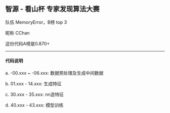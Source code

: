 ## 智源 - 看山杯 专家发现算法大赛 


队伍 MemoryError，B榜 top 3

昵称 CChan

这份代码A榜是0.870+

---

#### 代码说明

a. -00.xxx ~ -06.xxx: 数据预处理及生成中间数据

b. 01.xxx - 14.xxx: 生成特征

c. 30.xxx - 35.xxx: nn造特征

d. 40.xxx - 43.xxx: 模型训练
